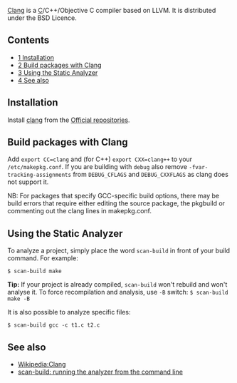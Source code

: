 [Clang](http://clang.llvm.org/) is a [C](/index.php/C "C")/C++/Objective C compiler based on LLVM. It is distributed under the BSD Licence.

## Contents

*   [1 Installation](#Installation)
*   [2 Build packages with Clang](#Build_packages_with_Clang)
*   [3 Using the Static Analyzer](#Using_the_Static_Analyzer)
*   [4 See also](#See_also)

## Installation

Install [clang](https://www.archlinux.org/packages/?name=clang) from the [Official repositories](/index.php/Official_repositories "Official repositories").

## Build packages with Clang

Add `export CC=clang` and (for C++) `export CXX=clang++` to your `/etc/makepkg.conf`. If you are building with `debug` also remove `-fvar-tracking-assignments` from `DEBUG_CFLAGS` and `DEBUG_CXXFLAGS` as clang does not support it.

NB: For packages that specify GCC-specific build options, there may be build errors that require either editing the source package, the pkgbuild or commenting out the clang lines in makepkg.conf.

## Using the Static Analyzer

To analyze a project, simply place the word `scan-build` in front of your build command. For example:

```
$ scan-build make

```

**Tip:** If your project is already compiled, `scan-build` won't rebuild and won't analyse it. To force recompilation and analysis, use `-B` switch: `$ scan-build make -B` 

It is also possible to analyze specific files:

```
$ scan-build gcc -c t1.c t2.c

```

## See also

*   [Wikipedia:Clang](https://en.wikipedia.org/wiki/Clang "wikipedia:Clang")
*   [scan-build: running the analyzer from the command line](http://clang-analyzer.llvm.org/scan-build.html)